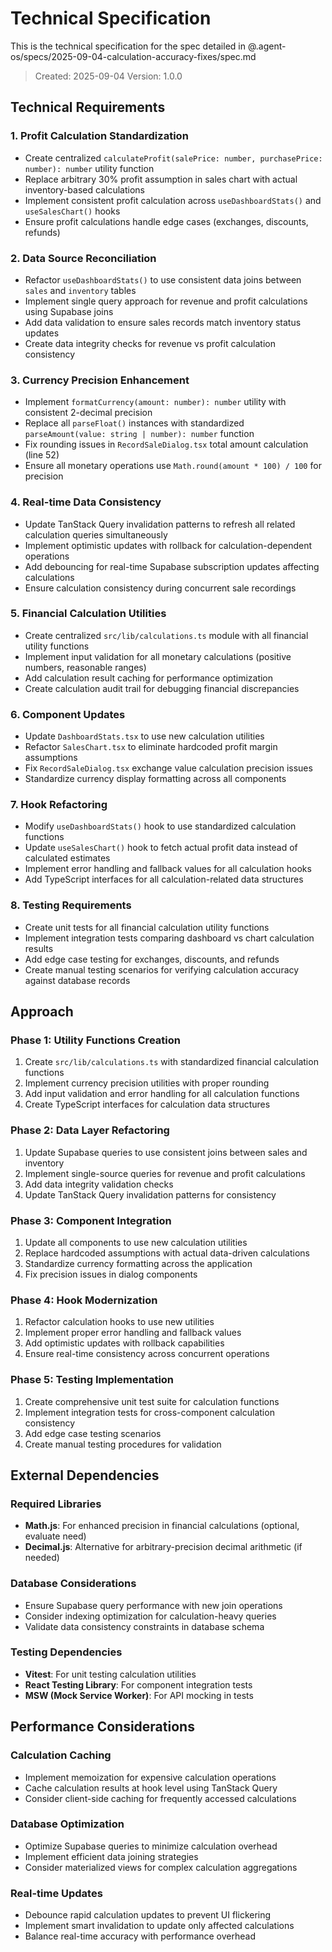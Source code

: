 # Technical Specification

This is the technical specification for the spec detailed in @.agent-os/specs/2025-09-04-calculation-accuracy-fixes/spec.md

> Created: 2025-09-04
> Version: 1.0.0

## Technical Requirements

### 1. Profit Calculation Standardization
- Create centralized `calculateProfit(salePrice: number, purchasePrice: number): number` utility function
- Replace arbitrary 30% profit assumption in sales chart with actual inventory-based calculations
- Implement consistent profit calculation across `useDashboardStats()` and `useSalesChart()` hooks
- Ensure profit calculations handle edge cases (exchanges, discounts, refunds)

### 2. Data Source Reconciliation  
- Refactor `useDashboardStats()` to use consistent data joins between `sales` and `inventory` tables
- Implement single query approach for revenue and profit calculations using Supabase joins
- Add data validation to ensure sales records match inventory status updates
- Create data integrity checks for revenue vs profit calculation consistency

### 3. Currency Precision Enhancement
- Implement `formatCurrency(amount: number): number` utility with consistent 2-decimal precision
- Replace all `parseFloat()` instances with standardized `parseAmount(value: string | number): number` function
- Fix rounding issues in `RecordSaleDialog.tsx` total amount calculation (line 52)
- Ensure all monetary operations use `Math.round(amount * 100) / 100` for precision

### 4. Real-time Data Consistency
- Update TanStack Query invalidation patterns to refresh all related calculation queries simultaneously
- Implement optimistic updates with rollback for calculation-dependent operations
- Add debouncing for real-time Supabase subscription updates affecting calculations
- Ensure calculation consistency during concurrent sale recordings

### 5. Financial Calculation Utilities
- Create centralized `src/lib/calculations.ts` module with all financial utility functions
- Implement input validation for all monetary calculations (positive numbers, reasonable ranges)
- Add calculation result caching for performance optimization
- Create calculation audit trail for debugging financial discrepancies

### 6. Component Updates
- Update `DashboardStats.tsx` to use new calculation utilities
- Refactor `SalesChart.tsx` to eliminate hardcoded profit margin assumptions  
- Fix `RecordSaleDialog.tsx` exchange value calculation precision issues
- Standardize currency display formatting across all components

### 7. Hook Refactoring
- Modify `useDashboardStats()` hook to use standardized calculation functions
- Update `useSalesChart()` hook to fetch actual profit data instead of calculated estimates
- Implement error handling and fallback values for all calculation hooks
- Add TypeScript interfaces for all calculation-related data structures

### 8. Testing Requirements
- Create unit tests for all financial calculation utility functions
- Implement integration tests comparing dashboard vs chart calculation results  
- Add edge case testing for exchanges, discounts, and refunds
- Create manual testing scenarios for verifying calculation accuracy against database records

## Approach

### Phase 1: Utility Functions Creation
1. Create `src/lib/calculations.ts` with standardized financial calculation functions
2. Implement currency precision utilities with proper rounding
3. Add input validation and error handling for all calculation functions
4. Create TypeScript interfaces for calculation data structures

### Phase 2: Data Layer Refactoring
1. Update Supabase queries to use consistent joins between sales and inventory
2. Implement single-source queries for revenue and profit calculations
3. Add data integrity validation checks
4. Update TanStack Query invalidation patterns for consistency

### Phase 3: Component Integration
1. Update all components to use new calculation utilities
2. Replace hardcoded assumptions with actual data-driven calculations
3. Standardize currency formatting across the application
4. Fix precision issues in dialog components

### Phase 4: Hook Modernization
1. Refactor calculation hooks to use new utilities
2. Implement proper error handling and fallback values
3. Add optimistic updates with rollback capabilities
4. Ensure real-time consistency across concurrent operations

### Phase 5: Testing Implementation
1. Create comprehensive unit test suite for calculation functions
2. Implement integration tests for cross-component calculation consistency
3. Add edge case testing scenarios
4. Create manual testing procedures for validation

## External Dependencies

### Required Libraries
- **Math.js**: For enhanced precision in financial calculations (optional, evaluate need)
- **Decimal.js**: Alternative for arbitrary-precision decimal arithmetic (if needed)

### Database Considerations
- Ensure Supabase query performance with new join operations
- Consider indexing optimization for calculation-heavy queries
- Validate data consistency constraints in database schema

### Testing Dependencies
- **Vitest**: For unit testing calculation utilities
- **React Testing Library**: For component integration tests
- **MSW (Mock Service Worker)**: For API mocking in tests

## Performance Considerations

### Calculation Caching
- Implement memoization for expensive calculation operations
- Cache calculation results at hook level using TanStack Query
- Consider client-side caching for frequently accessed calculations

### Database Optimization
- Optimize Supabase queries to minimize calculation overhead
- Implement efficient data joining strategies
- Consider materialized views for complex calculation aggregations

### Real-time Updates
- Debounce rapid calculation updates to prevent UI flickering
- Implement smart invalidation to update only affected calculations
- Balance real-time accuracy with performance overhead